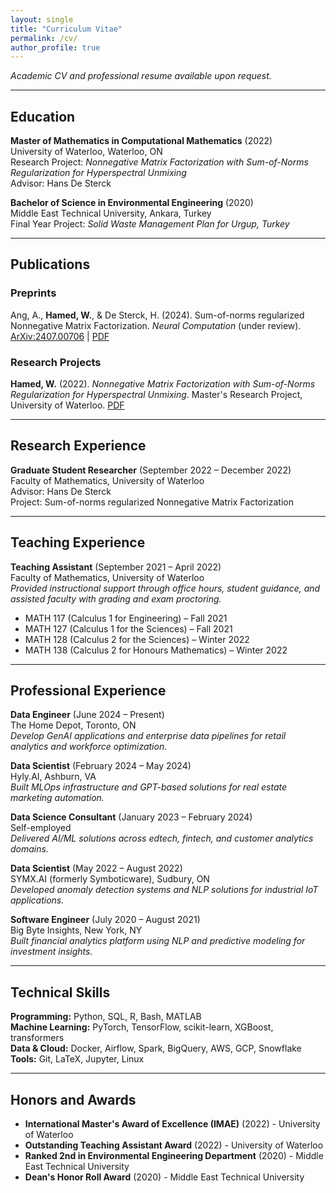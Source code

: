 ```yaml
---
layout: single
title: "Curriculum Vitae"
permalink: /cv/
author_profile: true
---
```


*Academic CV and professional resume available upon request.*

---

## Education

**Master of Mathematics in Computational Mathematics** (2022)  
University of Waterloo, Waterloo, ON  
Research Project: *Nonnegative Matrix Factorization with Sum-of-Norms Regularization for Hyperspectral Unmixing*  
Advisor: Hans De Sterck

**Bachelor of Science in Environmental Engineering** (2020)  
Middle East Technical University, Ankara, Turkey  
Final Year Project: *Solid Waste Management Plan for Urgup, Turkey*    

---

## Publications

### Preprints
Ang, A., **Hamed, W.**, & De Sterck, H. (2024). Sum-of-norms regularized Nonnegative Matrix Factorization. *Neural Computation* (under review). [ArXiv:2407.00706](https://arxiv.org/abs/2407.00706) | [PDF](/assets/files/2407.00706v1-2.pdf)

### Research Projects
**Hamed, W.** (2022). *Nonnegative Matrix Factorization with Sum-of-Norms Regularization for Hyperspectral Unmixing*. Master's Research Project, University of Waterloo. [PDF](/assets/files/Nonnegative_Matrix_Factorization_with_Sum-of-Norms_Regularization_for_Hyperspectral_Unmixing.pdf)    

---

## Research Experience

**Graduate Student Researcher** (September 2022 – December 2022)  
Faculty of Mathematics, University of Waterloo  
Advisor: Hans De Sterck  
Project: Sum-of-norms regularized Nonnegative Matrix Factorization

---

## Teaching Experience

**Teaching Assistant** (September 2021 – April 2022)  
Faculty of Mathematics, University of Waterloo  
*Provided instructional support through office hours, student guidance, and assisted faculty with grading and exam proctoring.*
- MATH 117 (Calculus 1 for Engineering) – Fall 2021
- MATH 127 (Calculus 1 for the Sciences) – Fall 2021
- MATH 128 (Calculus 2 for the Sciences) – Winter 2022  
- MATH 138 (Calculus 2 for Honours Mathematics) – Winter 2022

---

## Professional Experience

**Data Engineer** (June 2024 – Present)  
The Home Depot, Toronto, ON  
*Develop GenAI applications and enterprise data pipelines for retail analytics and workforce optimization.*

**Data Scientist** (February 2024 – May 2024)  
Hyly.AI, Ashburn, VA   
*Built MLOps infrastructure and GPT-based solutions for real estate marketing automation.*

**Data Science Consultant** (January 2023 – February 2024)  
Self-employed  
*Delivered AI/ML solutions across edtech, fintech, and customer analytics domains.*

**Data Scientist** (May 2022 – August 2022)  
SYMX.AI (formerly Symboticware), Sudbury, ON  
*Developed anomaly detection systems and NLP solutions for industrial IoT applications.*

**Software Engineer** (July 2020 – August 2021)  
Big Byte Insights, New York, NY  
*Built financial analytics platform using NLP and predictive modeling for investment insights.*

---

## Technical Skills

**Programming:** Python, SQL, R, Bash, MATLAB   
**Machine Learning:** PyTorch, TensorFlow, scikit-learn, XGBoost, transformers  
**Data & Cloud:** Docker, Airflow, Spark, BigQuery, AWS, GCP, Snowflake  
**Tools:** Git, LaTeX, Jupyter, Linux

---

## Honors and Awards

- **International Master's Award of Excellence (IMAE)** (2022) - University of Waterloo
- **Outstanding Teaching Assistant Award** (2022) - University of Waterloo  
- **Ranked 2nd in Environmental Engineering Department** (2020) - Middle East Technical University
- **Dean's Honor Roll Award** (2020) - Middle East Technical University

